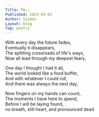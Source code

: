 ```yaml
---
Title: Pm₅₂  
Published: 2023-03-03
Author: Szymon  
Layout: blog  
Tag: poetry  
---
```

With every day the future fades,  
Eventually it disappears,  
The splitting crossroads of life's ways,  
Now all lead through my deepest fears,  

One day I thought I had it all,  
The world looked like a food buffet,  
And with whatever I could roll,  
And there was always the next day,  

Now fingers on my hands can count,  
The moments I have here to spend,  
Before I will be laying found,  
no breath, still heart, and pronounced dead  